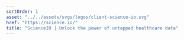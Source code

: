 ```yaml
---
sortOrder: 1
asset: "../../assets/svgs/logos/client-science-io.svg"
href: "https://science.io/"
title: "ScienceIO | Unlock the power of untapped healthcare data"
---
```

